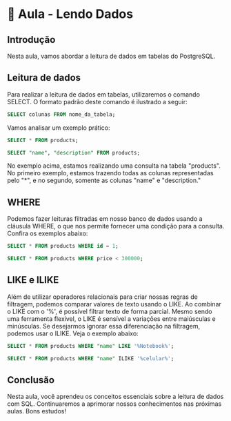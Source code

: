 # 📘 Aula - Lendo Dados

## Introdução

Nesta aula, vamos abordar a leitura de dados em tabelas do PostgreSQL.

## Leitura de dados

Para realizar a leitura de dados em tabelas, utilizaremos o comando SELECT. O formato padrão deste comando é ilustrado a seguir:
```sql
SELECT colunas FROM nome_da_tabela;
```
Vamos analisar um exemplo prático:
```sql
SELECT * FROM products;

SELECT "name", "description" FROM products;
```
No exemplo acima, estamos realizando uma consulta na tabela "products". No primeiro exemplo, estamos trazendo todas as colunas representadas pelo "*", e no segundo, somente as colunas "name" e "description."

## WHERE

Podemos fazer leituras filtradas em nosso banco de dados usando a cláusula WHERE, o que nos permite fornecer uma condição para a consulta. Confira os exemplos abaixo:
```sql
SELECT * FROM products WHERE id = 1;

SELECT * FROM products WHERE price < 300000;
```

## LIKE e ILIKE

Além de utilizar operadores relacionais para criar nossas regras de filtragem, podemos comparar valores de texto usando o LIKE. Ao combinar o LIKE com o '%', é possível filtrar texto de forma parcial. 
Mesmo sendo uma ferramenta flexível, o LIKE é sensível a variações entre maiúsculas e minúsculas. Se desejarmos ignorar essa diferenciação na filtragem, podemos usar o ILIKE. 
Veja o exemplo abaixo:
```sql
SELECT * FROM products WHERE "name" LIKE '%Notebook%';

SELECT * FROM products WHERE "name" ILIKE '%celular%';
```

## Conclusão

Nesta aula, você aprendeu os conceitos essenciais sobre a leitura de dados com SQL. Continuaremos a aprimorar nossos conhecimentos nas próximas aulas. Bons estudos!